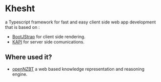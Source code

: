 Khesht
======

a Typescript framework for fast and easy client side web app development that is based on :
* [BootJStrap](https://github.com/sajjad-shirazy/BootJStrap) for client side rendering.
* [KAPI](https://github.com/sajjad-shirazy/KAPI) for server side comunications.

Where used it? 
----
* [openNZBT](https://github.com/sajjad-shirazy/openNZBT) a web based knowledge representation and reasoning engine.
